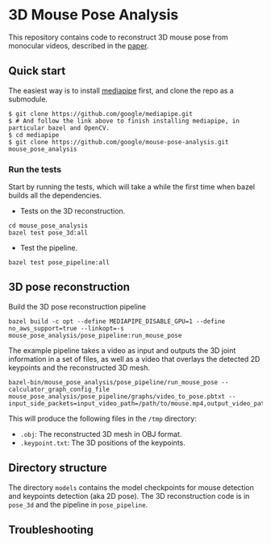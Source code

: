 # 3D Mouse Pose Analysis

This repository contains code to reconstruct 3D mouse pose from monocular
videos, described in the [paper](https://www.nature.com/articles/s41598-023-40738-w).

## Quick start 
The easiest way is to install [mediapipe](https://developers.google.com/mediapipe/framework/getting_started/install) first, and clone the repo as a submodule.
```
$ git clone https://github.com/google/mediapipe.git
$ # And follow the link above to finish installing mediapipe, in particular bazel and OpenCV.
$ cd mediapipe
$ git clone https://github.com/google/mouse-pose-analysis.git mouse_pose_analysis
```

### Run the tests
Start by running the tests, which will take a while the first time when bazel builds all the dependencies.
- Tests on the 3D reconstruction.  

```
cd mouse_pose_analysis
bazel test pose_3d:all
```

- Test the pipeline.
```
bazel test pose_pipeline:all
```

## 3D pose reconstruction
Build the 3D pose reconstruction pipeline
```
bazel build -c opt --define MEDIAPIPE_DISABLE_GPU=1 --define no_aws_support=true --linkopt=-s  mouse_pose_analysis/pose_pipeline:run_mouse_pose
```
The example pipeline takes a video as input and outputs the 3D joint information in a set of files, as well as a video that overlays the detected 2D keypoints and the reconstructed 3D mesh.
```
bazel-bin/mouse_pose_analysis/pose_pipeline/run_mouse_pose --calculator_graph_config_file mouse_pose_analysis/pose_pipeline/graphs/video_to_pose.pbtxt --input_side_packets=input_video_path=/path/to/mouse.mp4,output_video_path=/tmp/output.mp4,mesh_output_dir=/tmp 
```
This will produce the following files in the `/tmp` directory:
* `.obj`: The reconstructed 3D mesh in OBJ format.
* `.keypoint.txt`: The 3D positions of the keypoints.


## Directory structure
The directory `models` contains the model checkpoints for mouse detection and keypoints detection (aka 2D pose).  The 3D reconstruction code is in `pose_3d` and the pipeline in `pose_pipeline`.


## Troubleshooting
